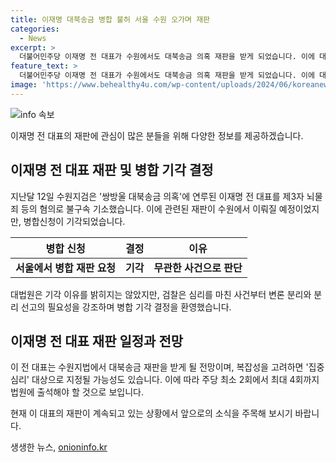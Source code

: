 ```yaml
---
title: 이재명 대북송금 병합 불허 서울 수원 오가며 재판
categories:
  - News
excerpt: >
  더불어민주당 이재명 전 대표가 수원에서도 대북송금 의혹 재판을 받게 되었습니다. 이에 대법원의 병합 기각 결정으로 이 전 대표의 사법 리스크가 더 커질 것으로 예상됩니다. 쌍방울 대북송금 의혹과 연관된 이재명 전 대표의 재판은 수원에서 진행될 예정이며, 사건의 복잡성을 고려하면 매주 공판을 여는 집중 심리 대상으로 지정될 가능성도 있습니다.
feature_text: >
  더불어민주당 이재명 전 대표가 수원에서도 대북송금 의혹 재판을 받게 되었습니다. 이에 대법원의 병합 기각 결정으로 이 전 대표의 사법 리스크가 더 커질 것으로 예상됩니다. 쌍방울 대북송금 의혹과 연관된 이재명 전 대표의 재판은 수원에서 진행될 예정이며, 사건의 복잡성을 고려하면 매주 공판을 여는 집중 심리 대상으로 지정될 가능성도 있습니다.
image: 'https://www.behealthy4u.com/wp-content/uploads/2024/06/koreanews.jpg'
---
```


<p><img src="https://www.behealthy4u.com/wp-content/uploads/2024/06/koreanews.jpg" alt="info 속보" /></p>

<p>이재명 전 대표의 재판에 관심이 많은 분들을 위해 다양한 정보를 제공하겠습니다.</p>

<h2 data-ke-size="size26">이재명 전 대표 재판 및 병합 기각 결정</h2>

<p data-ke-size="size16">지난달 12일 수원지검은 '쌍방울 대북송금 의혹'에 연루된 이재명 전 대표를 제3자 뇌물죄 등의 혐의로 불구속 기소했습니다. 이에 관련된 재판이 수원에서 이뤄질 예정이었지만, 병합신청이 기각되었습니다.</p>

<table>
<thead>
<tr>
<th style="text-align: center;">병합 신청</th>
<th style="text-align: center;">결정</th>
<th style="text-align: center;">이유</th>
</tr>
</thead>
<tbody>
<tr>
<td style="text-align: center; height: 17px;"><b>서울에서 병합 재판 요청</b></td>
<td style="text-align: center; height: 17px;"><b>기각</b></td>
<td style="text-align: center; height: 17px;"><b>무관한 사건으로 판단</b></td>
</tr>
</tbody>
</table>

<p data-ke-size="size16">대법원은 기각 이유를 밝히지는 않았지만, 검찰은 심리를 마친 사건부터 변론 분리와 분리 선고의 필요성을 강조하며 병합 기각 결정을 환영했습니다.</p>

<h2 data-ke-size="size26">이재명 전 대표 재판 일정과 전망</h2>

<p data-ke-size="size16">이 전 대표는 수원지법에서 대북송금 재판을 받게 될 전망이며, 복잡성을 고려하면 '집중 심리' 대상으로 지정될 가능성도 있습니다. 이에 따라 주당 최소 2회에서 최대 4회까지 법원에 출석해야 할 것으로 보입니다.</p>

<p>현재 이 대표의 재판이 계속되고 있는 상황에서 앞으로의 소식을 주목해 보시기 바랍니다.</p>
생생한 뉴스, <a href="https://onioninfo.kr" rel="dofollow">onioninfo.kr</a>


